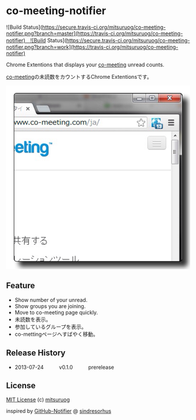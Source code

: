 co-meeting-notifier
===================
![Build Status](https://secure.travis-ci.org/mitsuruog/co-meeting-notifier.png?branch=master](https://travis-ci.org/mitsuruog/co-meeting-notifier)　![Build Status](https://secure.travis-ci.org/mitsuruog/co-meeting-notifier.png?branch=work](https://travis-ci.org/mitsuruog/co-meeting-notifier)


Chrome Extentions that displays your [co-meeting](http://www.co-meeting.com/) unread counts.

[co-meeting](http://www.co-meeting.com/)の未読数をカウントするChrome Extentionsです。

![screenshot](https://github.com/mitsuruog/co-meeting-notifier/raw/master/screenshot.png)

## Feature

* Show number of your unread.
* Show groups you are joining.
* Move to co-meeting page quickly.
* 未読数を表示。
* 参加しているグループを表示。
* co-mettingページへすばやく移動。

## Release History

* 2013-07-24   v0.1.0   prerelease

## License

[MIT License](http://ja.wikipedia.org/wiki/MIT_License)
(c) [mitsuruog](https://github.com/mitsuruog)

inspired by [GitHub-Notifier](https://github.com/sindresorhus/GitHub-Notifier) @ [sindresorhus](http://sindresorhus.com)
